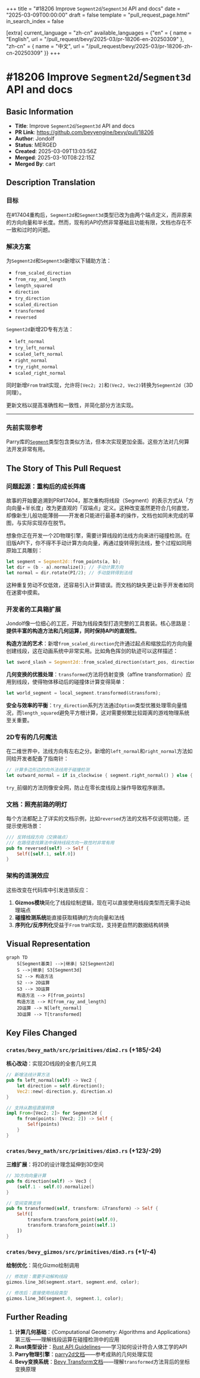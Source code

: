 +++
title = "#18206 Improve `Segment2d`/`Segment3d` API and docs"
date = "2025-03-09T00:00:00"
draft = false
template = "pull_request_page.html"
in_search_index = false

[extra]
current_language = "zh-cn"
available_languages = {"en" = { name = "English", url = "/pull_request/bevy/2025-03/pr-18206-en-20250309" }, "zh-cn" = { name = "中文", url = "/pull_request/bevy/2025-03/pr-18206-zh-cn-20250309" }}
+++

# #18206 Improve `Segment2d`/`Segment3d` API and docs

## Basic Information
- **Title**: Improve `Segment2d`/`Segment3d` API and docs
- **PR Link**: https://github.com/bevyengine/bevy/pull/18206
- **Author**: Jondolf
- **Status**: MERGED
- **Created**: 2025-03-09T13:03:56Z
- **Merged**: 2025-03-10T08:22:15Z
- **Merged By**: cart

## Description Translation
### 目标

在#17404重构后，`Segment2d`和`Segment3d`类型已改为由两个端点定义，而非原来的方向向量和半长度。然而，现有的API仍然非常基础且功能有限，文档也存在不一致和过时的问题。

### 解决方案

为`Segment2d`和`Segment3d`新增以下辅助方法：
- `from_scaled_direction`
- `from_ray_and_length` 
- `length_squared`
- `direction`
- `try_direction`
- `scaled_direction`
- `transformed`
- `reversed`

`Segment2d`新增2D专有方法：
- `left_normal`
- `try_left_normal`
- `scaled_left_normal`
- `right_normal` 
- `try_right_normal`
- `scaled_right_normal`

同时新增`From` trait实现，允许将`[Vec2; 2]`和`(Vec2, Vec2)`转换为`Segment2d`（3D同理）。

更新文档以提高准确性和一致性，并简化部分方法实现。

---

### 先前实现参考

Parry库的[`Segment`](https://docs.rs/parry2d/latest/parry2d/shape/struct.Segment.html)类型包含类似方法，但本次实现更加全面。这些方法对几何算法开发非常有用。

## The Story of This Pull Request

### 问题起源：重构后的成长阵痛

故事的开始要追溯到PR#17404，那次重构将线段（Segment）的表示方式从「方向向量+半长度」改为更直观的「双端点」定义。这种改变虽然更符合几何直觉，却像新生儿般功能薄弱——开发者只能进行最基本的操作，文档也如同未完成的草图，与实际实现存在脱节。

想象你正在开发一个2D物理引擎，需要计算线段的法线方向来进行碰撞检测。在旧版API下，你不得不手动计算方向向量，再通过旋转得到法线，整个过程如同用原始工具雕刻：
```rust
let segment = Segment2d::from_points(a, b);
let dir = (b - a).normalize(); // 手动计算方向
let normal = dir.rotate(PI/2); // 手动旋转得到法线
```
这种重复劳动不仅低效，还容易引入计算错误。而文档的缺失更让新手开发者如同在迷雾中摸索。

### 开发者的工具箱扩展

Jondolf像一位细心的工匠，开始为线段类型打造完整的工具套装。核心思路是：**提供丰富的构造方法和几何运算，同时保持API的直观性**。

**构造方法的艺术**：新增`from_scaled_direction`允许通过起点和缩放后的方向向量创建线段，这在动画系统中非常实用。比如角色挥剑的轨迹可以这样描述：
```rust
let sword_slash = Segment2d::from_scaled_direction(start_pos, direction * attack_range);
```

**几何变换的优雅处理**：`transformed`方法将仿射变换（affine transformation）应用到线段，使得物体移动后的碰撞体计算变得简单：
```rust
let world_segment = local_segment.transformed(&transform);
```

**安全与效率的平衡**：`try_direction`系列方法通过`Option`类型优雅处理零向量情况，而`length_squared`避免平方根计算，这对需要频繁比较距离的游戏物理系统至关重要。

### 2D专有的几何魔法

在二维世界中，法线方向有左右之分。新增的`left_normal`和`right_normal`方法如同给开发者配备了指南针：
```rust
// 计算多边形边的向外法线用于碰撞检测
let outward_normal = if is_clockwise { segment.right_normal() } else { segment.left_normal() };
```
`try_`前缀的方法则像安全网，防止在零长度线段上操作导致程序崩溃。

### 文档：照亮前路的明灯

每个方法都配上了详实的文档示例，比如`reversed`方法的文档不仅说明功能，还提示使用场景：
```rust
/// 反转线段方向（交换端点）
/// 在路径查找算法中保持线段方向一致性时非常有用
pub fn reversed(self) -> Self {
    Self([self.1, self.0])
}
```

### 架构的涟漪效应

这些改变在代码库中引发连锁反应：
1. **Gizmos模块**简化了线段绘制逻辑，现在可以直接使用线段类型而无需手动处理端点
2. **碰撞检测系统**能直接获取精确的方向向量和法线
3. **序列化/反序列化**受益于`From` trait实现，支持更自然的数据结构转换

## Visual Representation

```mermaid
graph TD
    S[Segment基类] -->|继承| S2[Segment2d]
    S -->|继承| S3[Segment3d]
    S2 --> 构造方法
    S2 --> 2D运算
    S3 --> 3D运算
    构造方法 --> F[from_points]
    构造方法 --> R[from_ray_and_length]
    2D运算 --> N[left_normal]
    3D运算 --> T[transformed]
```

## Key Files Changed

### `crates/bevy_math/src/primitives/dim2.rs` (+185/-24)
**核心改动**：实现2D线段的全套几何工具
```rust
// 新增法线计算方法
pub fn left_normal(self) -> Vec2 {
    let direction = self.direction();
    Vec2::new(-direction.y, direction.x)
}

// 支持从数组直接转换
impl From<[Vec2; 2]> for Segment2d {
    fn from(points: [Vec2; 2]) -> Self {
        Self(points)
    }
}
```

### `crates/bevy_math/src/primitives/dim3.rs` (+123/-29)
**三维扩展**：将2D的设计理念延伸到3D空间
```rust
// 3D方向向量计算
pub fn direction(self) -> Vec3 {
    (self.1 - self.0).normalize()
}

// 空间变换支持
pub fn transformed(self, transform: &Transform) -> Self {
    Self([
        transform.transform_point(self.0), 
        transform.transform_point(self.1)
    ])
}
```

### `crates/bevy_gizmos/src/primitives/dim3.rs` (+1/-4)
**绘制优化**：简化Gizmo绘制调用
```rust
// 修改前：需要手动解构线段
gizmos.line_3d(segment.start, segment.end, color);

// 修改后：直接使用线段类型
gizmos.line_3d(segment.0, segment.1, color);
```

## Further Reading

1. **计算几何基础**：《Computational Geometry: Algorithms and Applications》第三版——理解线段运算在碰撞检测中的应用
2. **Rust类型设计**：[Rust API Guidelines](https://rust-lang.github.io/api-guidelines/)——学习如何设计符合人体工学的API
3. **Parry物理引擎**：[parry2d文档](https://docs.rs/parry2d/latest/parry2d/)——参考成熟的几何处理实现
4. **Bevy变换系统**：[Bevy Transform文档](https://docs.rs/bevy_transform/latest/bevy_transform/)——理解`transformed`方法背后的坐标变换原理